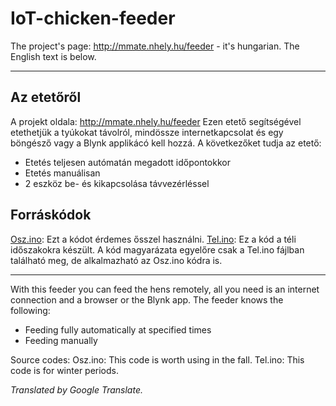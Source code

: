 # IoT-chicken-feeder
The project's page: http://mmate.nhely.hu/feeder - it's hungarian.
The English text is below.

---------------------------------------------------------
## Az etetőről
A projekt oldala: http://mmate.nhely.hu/feeder
Ezen etető segítségével etethetjük a tyúkokat távolról, mindössze internetkapcsolat és egy böngésző vagy a Blynk applikácó kell hozzá.
A következőket tudja az etető:
* Etetés teljesen autómatán megadott időpontokkor
* Etetés manuálisan
* 2 eszköz be- és kikapcsolása távvezérléssel

## Forráskódok
[Osz.ino](https://github.com/MMate2007/IoT-chicken-feeder/blob/main/Osz.ino): Ezt a kódot érdemes ősszel használni.
[Tel.ino](https://github.com/MMate2007/IoT-chicken-feeder/blob/main/Tel.ino): Ez a kód a téli időszakokra készült.
A kód magyarázata egyelőre csak a Tel.ino fájlban található meg, de alkalmazható az Osz.ino kódra is.

----------------------------------------------------------------------------------------------------------------------

With this feeder you can feed the hens remotely, all you need is an internet connection and a browser or the Blynk app.
The feeder knows the following:
* Feeding fully automatically at specified times
* Feeding manually

Source codes:
Osz.ino: This code is worth using in the fall.
Tel.ino: This code is for winter periods.

*Translated by Google Translate.*
